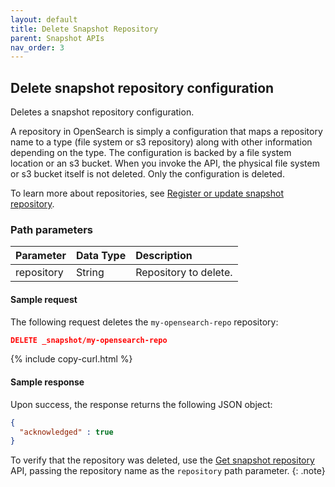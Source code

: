 ```yaml
---
layout: default
title: Delete Snapshot Repository
parent: Snapshot APIs
nav_order: 3
---
```


## Delete snapshot repository configuration

 Deletes a snapshot repository configuration.  
 
 A repository in OpenSearch is simply a configuration that maps a repository name to a type (file system or s3 repository) along with other information depending on the type. The configuration is backed by a file system location or an s3 bucket. When you invoke the API, the physical file system or s3 bucket itself is not deleted. Only the configuration is deleted.

 To learn more about repositories, see [Register or update snapshot repository]({{site.url}}{{site.baseurl}}/api-reference/snapshots/create-repository).

### Path parameters

Parameter | Data Type | Description
:--- | :--- | :---
repository | String | Repository to delete. |

#### Sample request

The following request deletes the `my-opensearch-repo` repository:

````json
DELETE _snapshot/my-opensearch-repo
````
{% include copy-curl.html %}

#### Sample response

Upon success, the response returns the following JSON object:

````json
{
  "acknowledged" : true
}
````

To verify that the repository was deleted, use the [Get snapshot repository]({{site.url}}{{site.baseurl}}/api-reference/snapshots/get-snapshot-repository) API, passing the repository name as the `repository` path parameter.
{: .note}